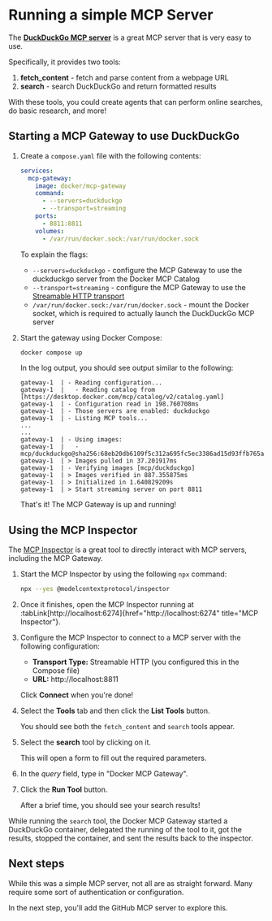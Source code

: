 # Running a simple MCP Server

The **[DuckDuckGo MCP server](https://hub.docker.com/mcp/server/duckduckgo/overview)** is a great MCP server that is very easy to use.

Specifically, it provides two tools:

1. **fetch_content** - fetch and parse content from a webpage URL
2. **search** - search DuckDuckGo and return formatted results

With these tools, you could create agents that can perform online searches, do basic research, and more!


## Starting a MCP Gateway to use DuckDuckGo

1. Create a `compose.yaml` file with the following contents:

    ```yaml save-as=compose.yaml
    services:
      mcp-gateway:
        image: docker/mcp-gateway
        command:
          - --servers=duckduckgo
          - --transport=streaming
        ports:
          - 8811:8811
        volumes:
          - /var/run/docker.sock:/var/run/docker.sock
    ```

    To explain the flags:

    - `--servers=duckduckgo` - configure the MCP Gateway to use the duckduckgo server from the Docker MCP Catalog
    - `--transport=streaming` - configure the MCP Gateway to use the [Streamable HTTP transport](https://modelcontextprotocol.io/specification/2025-06-18/basic/transports#streamable-http)
    - `/var/run/docker.sock:/var/run/docker.sock` - mount the Docker socket, which is required to actually launch the DuckDuckGo MCP server


2. Start the gateway using Docker Compose:

    ```bash terminal-id=compose
    docker compose up
    ```

    In the log output, you should see output similar to the following:

    ```plaintext no-copy-button
    gateway-1  | - Reading configuration...
    gateway-1  |   - Reading catalog from [https://desktop.docker.com/mcp/catalog/v2/catalog.yaml]
    gateway-1  | - Configuration read in 198.760708ms
    gateway-1  | - Those servers are enabled: duckduckgo
    gateway-1  | - Listing MCP tools...
    ...
    ...
    gateway-1  | - Using images:
    gateway-1  |   - mcp/duckduckgo@sha256:68eb20db6109f5c312a695fc5ec3386ad15d93ffb765a0b4eb1baf4328dec14f
    gateway-1  | > Images pulled in 37.201917ms
    gateway-1  | - Verifying images [mcp/duckduckgo]
    gateway-1  | > Images verified in 887.355875ms
    gateway-1  | > Initialized in 1.640829209s
    gateway-1  | > Start streaming server on port 8811
    ```

    That's it! The MCP Gateway is up and running!



## Using the MCP Inspector

The [MCP Inspector](https://github.com/modelcontextprotocol/inspector) is a great tool to directly interact with MCP servers, including the MCP Gateway.

1. Start the MCP Inspector by using the following `npx` command:

    ```bash terminal-id=inspector
    npx --yes @modelcontextprotocol/inspector
    ```

2. Once it finishes, open the MCP Inspector running at :tabLink[http://localhost:6274]{href="http://localhost:6274" title="MCP Inspector"}.

3. Configure the MCP Inspector to connect to a MCP server with the following configuration:

    - **Transport Type:** Streamable HTTP (you configured this in the Compose file)
    - **URL:** http://localhost:8811

    Click **Connect** when you're done!

4. Select the **Tools** tab and then click the **List Tools** button. 

    You should see both the `fetch_content` and `search` tools appear.

5. Select the **search** tool by clicking on it.

    This will open a form to fill out the required parameters.

6. In the _query_ field, type in "Docker MCP Gateway".

7. Click the **Run Tool** button.

    After a brief time, you should see your search results!

While running the `search` tool, the Docker MCP Gateway started a DuckDuckGo container, delegated the running of the tool to it, got the results, stopped the container, and sent the results back to the inspector.



## Next steps

While this was a simple MCP server, not all are as straight forward. Many require some sort of authentication or configuration.

In the next step, you'll add the GitHub MCP server to explore this.